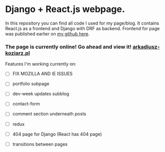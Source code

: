 # Django + React.js webpage.

In this repository you can find all code I used for my page/blog. It contains React.js as a frontend and Django with DRF as backend. Frontend for page was published earlier on [my github here](https://github.com/ArcMech/blog-frontend).

### The page is currently online! Go ahead and view it! [arkadiusz-koziarz.pl](https://arkadiusz-koziarz.pl)

Features I'm working currently on:

- [ ] FIX MOZILLA AND IE ISSUES

- [ ] portfolio subpage
- [ ] dev-week updates subblog
- [ ] contact-form
- [ ] comment section underneath posts
- [ ] redux
- [ ] 404 page for Django (React has 404 page)
- [ ] transitions between pages
